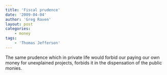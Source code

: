 ```yaml
---
title: 'Fiscal prudence'
date: '2009-04-04'
author: 'Greg Raven'
layout: post
categories:
    - money
tags:
    - 'Thomas Jefferson'
---
```


The same prudence which in private life would forbid our paying our own money for unexplained projects, forbids it in the dispensation of the public monies.